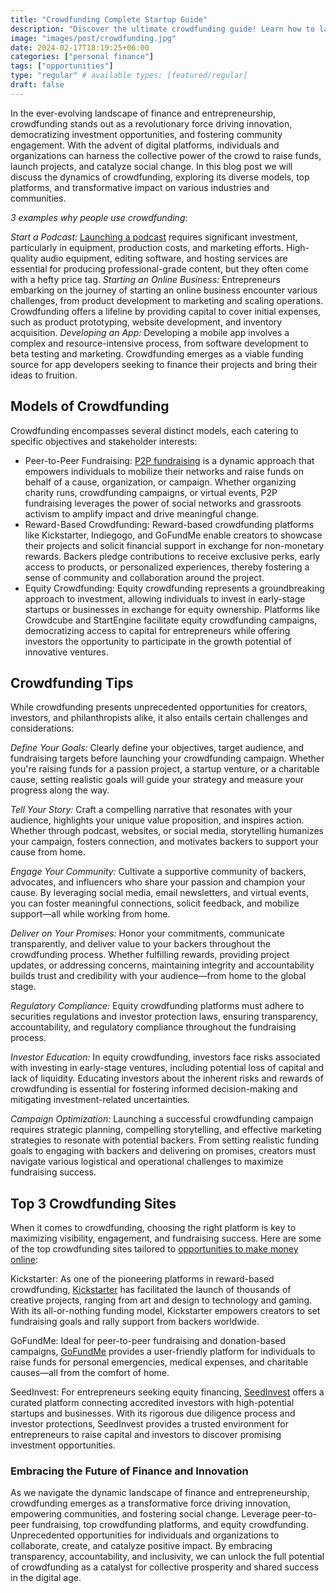 ```yaml
---
title: "Crowdfunding Complete Startup Guide"
description: "Discover the ultimate crowdfunding guide! Learn how to launch successful campaigns, engage backers, and fund your next big idea effectively."
image: "images/post/crowdfunding.jpg"
date: 2024-02-17T18:19:25+06:00
categories: ["personal finance"]
tags: ["opportunities"]
type: "regular" # available types: [featured/regular]
draft: false
---
```


In the ever-evolving landscape of finance and entrepreneurship, crowdfunding stands out as a revolutionary force driving innovation, democratizing investment opportunities, and fostering community engagement. With the advent of digital platforms, individuals and organizations can harness the collective power of the crowd to raise funds, launch projects, and catalyze social change. In this blog post we will discuss the dynamics of crowdfunding, exploring its diverse models, top platforms, and transformative impact on various industries and communities.

_3 examples why people use crowdfunding_:

_Start a Podcast:_ [Launching a podcast](/blog/how-to-start-a-podcast) requires significant investment, particularly in equipment, production costs, and marketing efforts. High-quality audio equipment, editing software, and hosting services are essential for producing professional-grade content, but they often come with a hefty price tag.
_Starting an Online Business:_ Entrepreneurs embarking on the journey of starting an online business encounter various challenges, from product development to marketing and scaling operations. Crowdfunding offers a lifeline by providing capital to cover initial expenses, such as product prototyping, website development, and inventory acquisition.
_Developing an App:_ Developing a mobile app involves a complex and resource-intensive process, from software development to beta testing and marketing. Crowdfunding emerges as a viable funding source for app developers seeking to finance their projects and bring their ideas to fruition.

## Models of Crowdfunding

Crowdfunding encompasses several distinct models, each catering to specific objectives and stakeholder interests:

- Peer-to-Peer Fundraising: [P2P fundraising](/blog/p2p-fundraising-tips) is a dynamic approach that empowers individuals to mobilize their networks and raise funds on behalf of a cause, organization, or campaign. Whether organizing charity runs, crowdfunding campaigns, or virtual events, P2P fundraising leverages the power of social networks and grassroots activism to amplify impact and drive meaningful change.
- Reward-Based Crowdfunding: Reward-based crowdfunding platforms like Kickstarter, Indiegogo, and GoFundMe enable creators to showcase their projects and solicit financial support in exchange for non-monetary rewards. Backers pledge contributions to receive exclusive perks, early access to products, or personalized experiences, thereby fostering a sense of community and collaboration around the project.
- Equity Crowdfunding: Equity crowdfunding represents a groundbreaking approach to investment, allowing individuals to invest in early-stage startups or businesses in exchange for equity ownership. Platforms like Crowdcube and StartEngine facilitate equity crowdfunding campaigns, democratizing access to capital for entrepreneurs while offering investors the opportunity to participate in the growth potential of innovative ventures.

## Crowdfunding Tips

While crowdfunding presents unprecedented opportunities for creators, investors, and philanthropists alike, it also entails certain challenges and considerations:

_Define Your Goals:_ Clearly define your objectives, target audience, and fundraising targets before launching your crowdfunding campaign. Whether you're raising funds for a passion project, a startup venture, or a charitable cause, setting realistic goals will guide your strategy and measure your progress along the way.

_Tell Your Story:_ Craft a compelling narrative that resonates with your audience, highlights your unique value proposition, and inspires action. Whether through podcast, websites, or social media, storytelling humanizes your campaign, fosters connection, and motivates backers to support your cause from home.

_Engage Your Community:_ Cultivate a supportive community of backers, advocates, and influencers who share your passion and champion your cause. By leveraging social media, email newsletters, and virtual events, you can foster meaningful connections, solicit feedback, and mobilize support—all while working from home.

_Deliver on Your Promises:_ Honor your commitments, communicate transparently, and deliver value to your backers throughout the crowdfunding process. Whether fulfilling rewards, providing project updates, or addressing concerns, maintaining integrity and accountability builds trust and credibility with your audience—from home to the global stage.

_Regulatory Compliance:_ Equity crowdfunding platforms must adhere to securities regulations and investor protection laws, ensuring transparency, accountability, and regulatory compliance throughout the fundraising process.

_Investor Education:_ In equity crowdfunding, investors face risks associated with investing in early-stage ventures, including potential loss of capital and lack of liquidity. Educating investors about the inherent risks and rewards of crowdfunding is essential for fostering informed decision-making and mitigating investment-related uncertainties.

_Campaign Optimization:_ Launching a successful crowdfunding campaign requires strategic planning, compelling storytelling, and effective marketing strategies to resonate with potential backers. From setting realistic funding goals to engaging with backers and delivering on promises, creators must navigate various logistical and operational challenges to maximize fundraising success.

## Top 3 Crowdfunding Sites

When it comes to crowdfunding, choosing the right platform is key to maximizing visibility, engagement, and fundraising success. Here are some of the top crowdfunding sites tailored to [opportunities to make money online](/blog/ways-to-make-money-online):

Kickstarter: As one of the pioneering platforms in reward-based crowdfunding, [Kickstarter](Kickstarter.com) has facilitated the launch of thousands of creative projects, ranging from art and design to technology and gaming. With its all-or-nothing funding model, Kickstarter empowers creators to set fundraising goals and rally support from backers worldwide.

GoFundMe: Ideal for peer-to-peer fundraising and donation-based campaigns, [GoFundMe](GoFundMe.com) provides a user-friendly platform for individuals to raise funds for personal emergencies, medical expenses, and charitable causes—all from the comfort of home.

SeedInvest: For entrepreneurs seeking equity financing, [SeedInvest](SeedInvest.com) offers a curated platform connecting accredited investors with high-potential startups and businesses. With its rigorous due diligence process and investor protections, SeedInvest provides a trusted environment for entrepreneurs to raise capital and investors to discover promising investment opportunities.

### Embracing the Future of Finance and Innovation

As we navigate the dynamic landscape of finance and entrepreneurship, crowdfunding emerges as a transformative force driving innovation, empowering communities, and fostering social change. Leverage peer-to-peer fundraising, top crowdfunding platforms, and equity crowdfunding. Unprecedented opportunities for individuals and organizations to collaborate, create, and catalyze positive impact. By embracing transparency, accountability, and inclusivity, we can unlock the full potential of crowdfunding as a catalyst for collective prosperity and shared success in the digital age.
